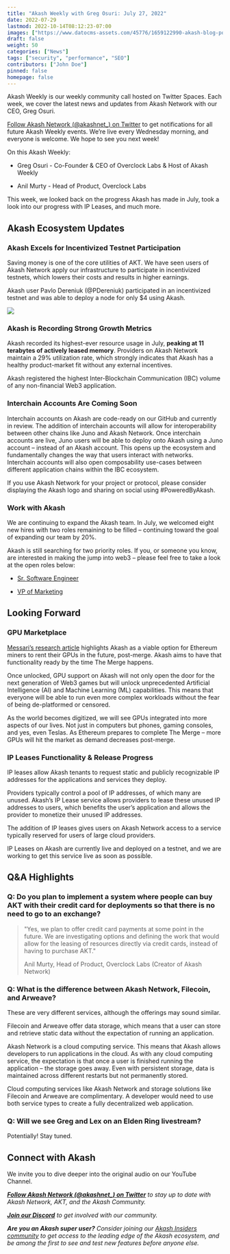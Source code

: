 ```yaml
---
title: "Akash Weekly with Greg Osuri: July 27, 2022"
date: 2022-07-29
lastmod: 2022-10-14T08:12:23-07:00
images: ["https://www.datocms-assets.com/45776/1659122990-akash-blog-post-1.png"]
draft: false
weight: 50
categories: ["News"]
tags: ["security", "performance", "SEO"]
contributors: ["John Doe"]
pinned: false
homepage: false
---
```

Akash Weekly is our weekly community call hosted on Twitter Spaces. Each week, we cover the latest news and updates from Akash Network with our CEO, Greg Osuri.

[Follow Akash Network (@akashnet\_) on Twitter](https://twitter.com/akashnet_) to get notifications for all future Akash Weekly events. We’re live every Wednesday morning, and everyone is welcome. We hope to see you next week!

On this Akash Weekly: 

*   Greg Osuri - Co-Founder & CEO of Overclock Labs & Host of Akash Weekly
    
*   Anil Murty - Head of Product, Overclock Labs
    

This week, we looked back on the progress Akash has made in July, took a look into our progress with IP Leases, and much more.

Akash Ecosystem Updates
-----------------------

### Akash Excels for Incentivized Testnet Participation

Saving money is one of the core utilities of AKT. We have seen users of Akash Network apply our infrastructure to participate in incentivized testnets, which lowers their costs and results in higher earnings.

Akash user Pavlo Dereniuk (@PDereniuk) participated in an incentivized testnet and was able to deploy a node for only $4 using Akash. 

![](https://www.datocms-assets.com/45776/1659123850-screen-shot-2022-07-29-at-3-43-18-pm.png)

### Akash is Recording Strong Growth Metrics

Akash recorded its highest-ever resource usage in July, **peaking at 11 terabytes of actively leased memory**. Providers on Akash Network maintain a 29% utilization rate, which strongly indicates that Akash has a healthy product-market fit without any external incentives.

Akash registered the highest Inter-Blockchain Communication (IBC) volume of any non-financial Web3 application.

### Interchain Accounts Are Coming Soon

Interchain accounts on Akash are code-ready on our GitHub and currently in review. The addition of interchain accounts will allow for interoperability between other chains like Juno and Akash Network. Once interchain accounts are live, Juno users will be able to deploy onto Akash using a Juno account – instead of an Akash account. This opens up the ecosystem and fundamentally changes the way that users interact with networks. Interchain accounts will also open composability use-cases between different application chains within the IBC ecosystem.

If you use Akash Network for your project or protocol, please consider displaying the Akash logo and sharing on social using #PoweredByAkash.

### Work with Akash

We are continuing to expand the Akash team. In July, we welcomed eight new hires with two roles remaining to be filled – continuing toward the goal of expanding our team by 20%.

Akash is still searching for two priority roles. If you, or someone you know, are interested in making the jump into web3 – please feel free to take a look at the open roles below:

*   [Sr. Software Engineer](https://jobs.lever.co/AkashNetwork/ffb7576e-b9c4-450b-993e-226565dc236d)
    
*   [VP of Marketing](https://jobs.lever.co/AkashNetwork/02a876a8-8732-4e8c-a638-f696aeac027c)
    

Looking Forward
---------------

### GPU Marketplace

[Messari’s research article](https://messari.io/article/akash-solving-web3-s-centralization-problems) highlights Akash as a viable option for Ethereum miners to rent their GPUs in the future, post-merge. Akash aims to have that functionality ready by the time The Merge happens.

Once unlocked, GPU support on Akash will not only open the door for the next generation of Web3 games but will unlock unprecedented Artificial Intelligence (AI) and Machine Learning (ML) capabilities. This means that everyone will be able to run even more complex workloads without the fear of being de-platformed or censored.

As the world becomes digitized, we will see GPUs integrated into more aspects of our lives. Not just in computers but phones, gaming consoles, and yes, even Teslas. As Ethereum prepares to complete The Merge – more GPUs will hit the market as demand decreases post-merge.

### IP Leases Functionality & Release Progress

IP leases allow Akash tenants to request static and publicly recognizable IP addresses for the applications and services they deploy.

Providers typically control a pool of IP addresses, of which many are unused. Akash’s IP Lease service allows providers to lease these unused IP addresses to users, which benefits the user’s application and allows the provider to monetize their unused IP addresses.

The addition of IP leases gives users on Akash Network access to a service typically reserved for users of large cloud providers.

IP Leases on Akash are currently live and deployed on a testnet, and we are working to get this service live as soon as possible.

Q&A Highlights
--------------

### Q: Do you plan to implement a system where people can buy AKT with their credit card for deployments so that there is no need to go to an exchange?

> "Yes, we plan to offer credit card payments at some point in the future. We are investigating options and defining the work that would allow for the leasing of resources directly via credit cards, instead of having to purchase AKT."
> 
> Anil Murty, Head of Product, Overclock Labs (Creator of Akash Network)

### Q: What is the difference between Akash Network, Filecoin, and Arweave?

These are very different services, although the offerings may sound similar.

Filecoin and Arweave offer data storage, which means that a user can store and retrieve static data without the expectation of running an application.

Akash Network is a cloud computing service. This means that Akash allows developers to run applications in the cloud. As with any cloud computing service, the expectation is that once a user is finished running the application – the storage goes away. Even with persistent storage, data is maintained across different restarts but not permanently stored.

Cloud computing services like Akash Network and storage solutions like Filecoin and Arweave are complimentary. A developer would need to use both service types to create a fully decentralized web application.

### Q: Will we see Greg and Lex on an Elden Ring livestream?

Potentially! Stay tuned.

Connect with Akash
------------------

We invite you to dive deeper into the original audio on our YouTube Channel.

[_**Follow Akash Network (@akashnet\_) on Twitter**_](https://twitter.com/akashnet_) _to stay up to date with Akash Network, AKT, and the Akash Community._

[_**Join our Discord**_](https://discord.com/invite/DxftX67) _to get involved with our community._

_**Are you an Akash super user?**_ _Consider joining our_ [_Akash Insiders community_](https://akash.network/community?form=true#insiders) _to get access to the leading edge of the Akash ecosystem, and be among the first to see and test new features before anyone else._